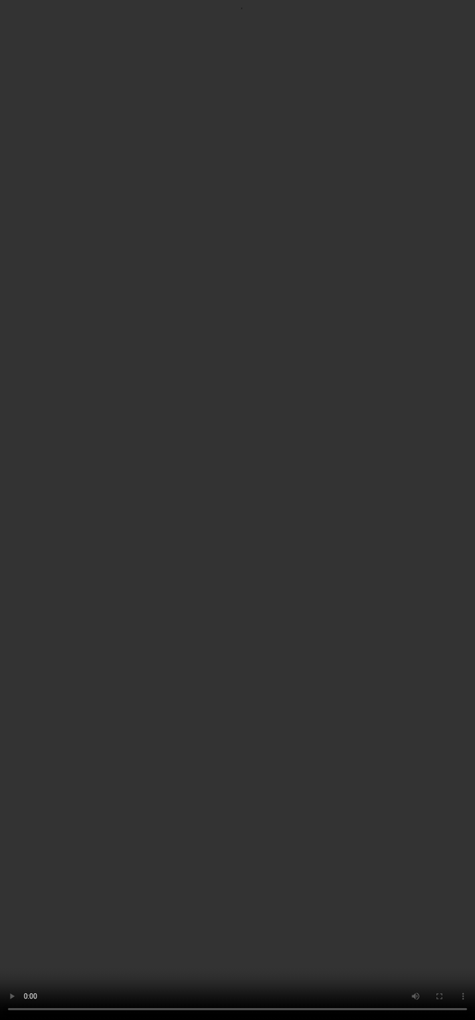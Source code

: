 # <span style="color:#364BC9">Prompting Techniques | Part 1</span>

<video src="${PRIVATE_PROMPTING_VIDEO_9}" frameborder="0" allowfullscreen style="position: absolute; top: 0; left: 0; width: 100%; height: 100%; border: none; object-fit: cover;" controls="" controlslist="nodownload nofullscreen" style="width: 100%" />

## <span style="color:#364BC9">**Instruction Chaining**</span>

**Definition:** Breaking down a complex task into step-by-step instructions that the model completes in sequence.

**Why It Works:**

* Reduces ambiguity and skips
* Mimics logical, human-like reasoning
* Improves task adherence and structure

:::tip
**Tip:** Use explicit stepped numbers and include: *“Do not proceed to step 2 until step 1 is complete.”* when strict order is required.
:::

***

## <span style="color:#364BC9">**Few-Shot Prompting**</span>

**Definition:** Teaching the model using 1–2 solved examples before asking it to perform a similar task.

**Why It Works:**

* Aligns tone, logic, and structure
* Minimizes iteration and misunderstanding.
* Ideal for creative or nuanced tasks (e.g., titles, summaries, rewrites)

:::tip
**Tip:** Use examples that closely resemble the output you want-format, tone, and complexity matter.
:::

###